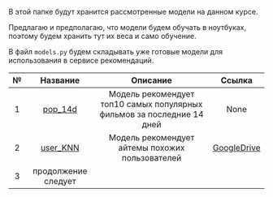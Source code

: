  В этой папке будут хранится рассмотренные модели на данном курсе.
 
Предлагаю и предполагаю, что модели будем обучать в ноутбуках, поэтому будем хранить тут их веса и само обучение. 

В файл `models.py` будем складывать уже готовые модели для использования в сервисе рекомендаций.


| №   | Название  |Описание  | Ссылка |
|:---:|:---:      |:---:     |:---:   |
| 1   | [pop_14d](./HWs/HW1/HW1_MTS_reco.ipynb) | Модель рекомендует топ10 самых популярных фильмов за последние 14 дней| None|
| 2   | [user_KNN](./HWs/HW3/my_userknn_cv_v2_2.ipynb)| Модель рекомендует айтемы похожих пользователей| [GoogleDrive](https://drive.google.com/file/d/1bl5iCGZ95RQFNpl06DLXinWmsFe5HtLR/view?usp=share_link) |
| 3   | продолжение следует| |

